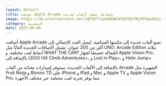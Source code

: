 ```yaml
---
layout: default
title: توسعة Apple Arcade بإضافة تسعة ألعاب جديدة
image: https://d4.alternativeto.net/xQF8XTl2aHmQUWtd59ATQJfNjRTUkpdhdjwHh866Db4/rs:fill:1520:760:0/g:ce:0:0/YWJzOi8vZGlzdC9jb250ZW50LzE3NDkxNDAzNDAzMDcucG5n.png
category: التقنية
date: 2025-06-06
---
```


أضافت Apple Arcade تسع ألعاب جديدة إلى مكتبتها المتنامية، ليصل العدد الإجمالي إلى أكثر من 200 عنوان. تشمل الإضافات الجديدة ألعابًا مثل UNO: Arcade Edition بثلاثة أنماط لعب مختلفة، و WHAT THE CAR? المُعدّلة خصيصًا لجهاز Apple Vision Pro، بالإضافة إلى LEGO Hill Climb Adventures+، و Lost in Play+، و Helix Jump+.

بالإضافة إلى الألعاب الجديدة، ستتوفر إصدارات محدّثة من ألعاب Arcade الشهيرة مثل Fruit Ninja و Bloons TD على iPhone و iPad و Mac و Apple TV و Apple Vision Pro، مما يوفر تجربة لعب محسّنة عبر مختلف الأجهزة.
